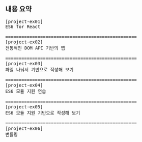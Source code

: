 ## 내용 요약

<pre>
[project-ex01]
ES6 for React

=================================================
[project-ex02]
전통적인 DOM API 기반의 앱

=================================================
[project-ex03]
파일 나눠서 기반으로 작성해 보기

=================================================
[project-ex04]
ES6 모듈 지원 연습

=================================================
[project-ex05]
ES6 모듈 지원 기반으로 작성해 보기

=================================================
[project-ex06]
번들링

<pre>